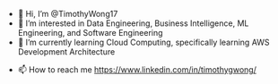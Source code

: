 - 👋 Hi, I’m @TimothyWong17
- 👀 I’m interested in Data Engineering, Business Intelligence, ML Engineering, and Software Engineering
- 🌱 I’m currently learning Cloud Computing, specifically learning AWS Development Architecture
<!--- 💞️ I’m looking to collaborate on ... -->
- 📫 How to reach me https://www.linkedin.com/in/timothygwong/

<!---
TimothyWong17/TimothyWong17 is a ✨ special ✨ repository because its `README.md` (this file) appears on your GitHub profile.
You can click the Preview link to take a look at your changes.
--->

